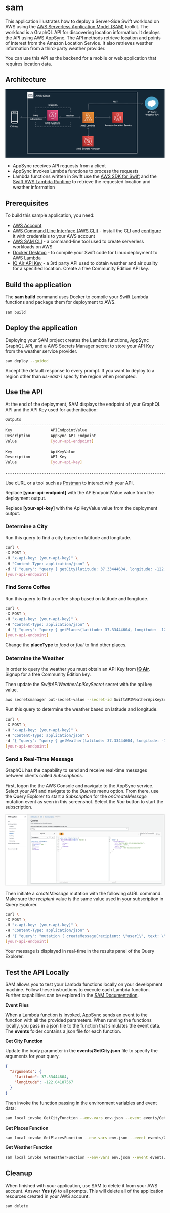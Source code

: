 # sam

This application illustrates how to deploy a Server-Side Swift workload on AWS using the [AWS Serverless Application Model (SAM)](https://aws.amazon.com/serverless/sam/) toolkit. The workload is a GraphQL API for discovering location information. It deploys the API using AWS AppSync. The API methods retrieve location and points of interest from the Amazon Location Service. It also retrieves weather information from a third-party weather provider.

You can use this API as the backend for a mobile or web application that requires location data.

## Architecture

![Architecture](images/architecture.png)

- AppSync receives API requests from a client
- AppSync invokes Lambda functions to process the requests
- Lambda functions written in Swift use the [AWS SDK for Swift](https://aws.amazon.com/sdk-for-swift/) and the [Swift AWS Lambda Runtime](https://github.com/swift-server/swift-aws-lambda-runtime) to retrieve the requested location and weather information

## Prerequisites

To build this sample application, you need:

- [AWS Account](https://console.aws.amazon.com/)
- [AWS Command Line Interface (AWS CLI)](https://docs.aws.amazon.com/cli/latest/userguide/cli-chap-getting-started.html) - install the CLI and [configure](https://docs.aws.amazon.com/cli/latest/userguide/cli-configure-quickstart.html) it with credentials to your AWS account
- [AWS SAM CLI](https://docs.aws.amazon.com/serverless-application-model/latest/developerguide/install-sam-cli.html) - a command-line tool used to create serverless workloads on AWS
- [Docker Desktop](https://www.docker.com/products/docker-desktop/) - to compile your Swift code for Linux deployment to AWS Lambda
- [IQ Air API Key](https://dashboard.iqair.com/) - a 3rd party API used to obtain weather and air quality for a specified location.  Create a free Community Edition API key.

## Build the application

The **sam build** command uses Docker to compile your Swift Lambda functions and package them for deployment to AWS.

```bash
sam build
```

## Deploy the application

Deploying your SAM project creates the Lambda functions, AppSync GraphQL API, and a AWS Secrets Manager secret to store your API Key from the weather service provider.

```bash
sam deploy --guided
```

Accept the default response to every prompt. If you want to deploy to a region other than *us-east-1* specify the region when prompted.

## Use the API

At the end of the deployment, SAM displays the endpoint of your GraphQL API and the API Key used for authentication:

```bash
Outputs
------------------------------------------------------------------------------------------------------------
Key                 APIEndpointValue
Description         AppSync API Endpoint
Value               [your-api-endpoint]

Key                 ApiKeyValue
Description         API Key
Value               [your-api-key]

------------------------------------------------------------------------------------------------------------
```

Use cURL or a tool such as [Postman](https://www.postman.com/) to interact with your API. 

Replace **[your-api-endpoint]** with the APIEndpointValue value from the deployment output. 

Replace **[your-api-key]** with the ApiKeyValue value from the deployment output.

### Determine a City

Run this query to find a city based on latitude and longitude.

```bash
curl \
-X POST \
-H "x-api-key: [your-api-key]" \
-H "Content-Type: application/json" \
-d '{ "query": "query { getCity(latitude: 37.33444604, longitude: -122.04187567) { name } }" }' \
[your-api-endpoint]
```

### Find Some Coffee

Run this query to find a coffee shop based on latitude and longitude.

```bash
curl \
-X POST \
-H "x-api-key: [your-api-key]" \
-H "Content-Type: application/json" \
-d '{ "query": "query { getPlaces(latitude: 37.33444604, longitude: -122.04187567, placeType: coffee, maxResults: 10) { name address } }" }' \
[your-api-endpoint]
```

Change the **placeType** to *food* or *fuel* to find other places.

### Determine the Weather

In order to query the weather you must obtain an API Key from [**IQ Air**](https://dashboard.iqair.com/). Signup for a free Community Edition key.

Then update the *SwiftAPIWeatherApiKeySecret* secret with the api key value.

```bash
aws secretsmanager put-secret-value --secret-id SwiftAPIWeatherApiKeySecret --secret-string [your IQ Air API key]
```

Run this query to determine the weather based on latitude and longitude.

```bash
curl \
-X POST \
-H "x-api-key: [your-api-key]" \
-H "Content-Type: application/json" \
-d '{ "query": "query { getWeather(latitude: 37.33444604, longitude: -122.04187567) { aqIndex temperature } }" }' \
[your-api-endpoint]
```

### Send a Real-Time Message

GraphQL has the capability to send and receive real-time messages between clients called *Subscriptions*.

First, logon the the AWS Console and navigate to the AppSync service. Select your API and navigate to the *Queries* menu option. From there, use the Query Explorer to start a *Subscription* for the *onCreateMessage* mutation event as seen in this screenshot. Select the *Run* button to start the subscription.

![Architecture](images/subscription.png)

Then initiate a *createMessage* mutation with the following cURL command. Make sure the *recipient* value is the same value used in your subscription in Query Explorer.

```bash
curl \
-X POST \
-H "x-api-key: [your-api-key]" \
-H "Content-Type: application/json" \
-d '{ "query": "mutation { createMessage(recipient: \"user1\", text: \"Hello\") { id recipient text timestamp } }" }' \
[your-api-endpoint]
```

Your message is displayed in real-time in the results panel of the Query Explorer.


## Test the API Locally
SAM allows you to test your Lambda functions locally on your development machine. Follow these instructions to execute each Lambda function. Further capabilities can be explored in the [SAM Documentation](https://docs.aws.amazon.com/serverless-application-model/latest/developerguide/serverless-sam-cli-using-invoke.html).


**Event Files**

When a Lambda function is invoked, AppSync sends an event to the function with all the provided parameters. When running the functions locally, you pass in a json file to the function that simulates the event data. The **events** folder contains a json file for each function.

**Get City Function**

Update the body parameter in the **events/GetCity.json** file to specify the arguments for your query.

```json
{
  "arguments": {
    "latitude": 37.33444604,
    "longitude": -122.04187567
  }
}
```

Then invoke the function passing in the environment variables and event data:

```bash
sam local invoke GetCityFunction --env-vars env.json --event events/GetCity.json
```

**Get Places Function**

```bash
sam local invoke GetPlacesFunction --env-vars env.json --event events/GetPlaces.json
```

**Get Weather Function**

```bash
sam local invoke GetWeatherFunction --env-vars env.json --event events/GetWeather.json
```

## Cleanup

When finished with your application, use SAM to delete it from your AWS account. Answer **Yes (y)** to all prompts. This will delete all of the application resources created in your AWS account.

```bash
sam delete
```
